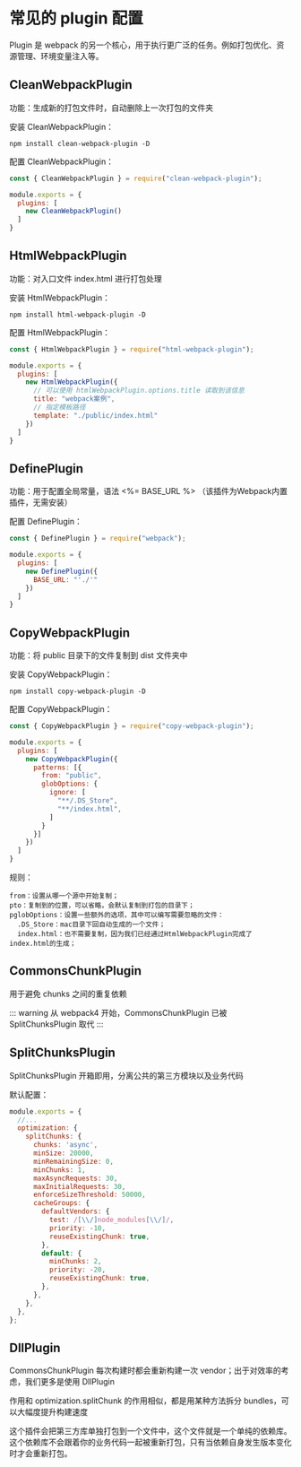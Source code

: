# 常见的 plugin 配置

Plugin 是 webpack 的另一个核心，用于执行更广泛的任务。例如打包优化、资源管理、环境变量注入等。

## CleanWebpackPlugin

功能：生成新的打包文件时，自动删除上一次打包的文件夹

安装 CleanWebpackPlugin：
```
npm install clean-webpack-plugin -D
```

配置 CleanWebpackPlugin：
```JavaScript
const { CleanWebpackPlugin } = require("clean-webpack-plugin");

module.exports = {
  plugins: [
    new CleanWebpackPlugin()
  ]
}
```

## HtmlWebpackPlugin

功能：对入口文件 index.html 进行打包处理

安装 HtmlWebpackPlugin：
```
npm install html-webpack-plugin -D
```

配置 HtmlWebpackPlugin：
```JavaScript
const { HtmlWebpackPlugin } = require("html-webpack-plugin");

module.exports = {
  plugins: [
    new HtmlWebpackPlugin({
      // 可以使用 htmlWebpackPlugin.options.title 读取到该信息
      title: "webpack案例",
      // 指定模板路径
      template: "./public/index.html"
    })
  ]
}
```

## DefinePlugin

功能：用于配置全局常量，语法 <%= BASE_URL %> （该插件为Webpack内置插件，无需安装）

配置 DefinePlugin：
```JavaScript
const { DefinePlugin } = require("webpack");

module.exports = {
  plugins: [
    new DefinePlugin({
      BASE_URL: "'./'"
    })
  ]
}
```

## CopyWebpackPlugin

功能：将 public 目录下的文件复制到 dist 文件夹中

安装 CopyWebpackPlugin：
```
npm install copy-webpack-plugin -D
```

配置 CopyWebpackPlugin：
```JavaScript
const { CopyWebpackPlugin } = require("copy-webpack-plugin");

module.exports = {
  plugins: [
    new CopyWebpackPlugin({
      patterns: [{
        from: "public",
        globOptions: {
          ignore: [
            "**/.DS_Store",
            "**/index.html",
          ]
        }
      }]
    })
  ]
}
```

规则：
```
from：设置从哪一个源中开始复制；
pto：复制到的位置，可以省略，会默认复制到打包的目录下；
pglobOptions：设置一些额外的选项，其中可以编写需要忽略的文件：
  .DS_Store：mac目录下回自动生成的一个文件；
  index.html：也不需要复制，因为我们已经通过HtmlWebpackPlugin完成了index.html的生成；
```

## CommonsChunkPlugin

用于避免 chunks 之间的重复依赖

::: warning
从 webpack4 开始，CommonsChunkPlugin 已被 SplitChunksPlugin 取代
:::

## SplitChunksPlugin

SplitChunksPlugin 开箱即用，分离公共的第三方模块以及业务代码

默认配置：

```JavaScript
module.exports = {
  //...
  optimization: {
    splitChunks: {
      chunks: 'async',
      minSize: 20000,
      minRemainingSize: 0,
      minChunks: 1,
      maxAsyncRequests: 30,
      maxInitialRequests: 30,
      enforceSizeThreshold: 50000,
      cacheGroups: {
        defaultVendors: {
          test: /[\\/]node_modules[\\/]/,
          priority: -10,
          reuseExistingChunk: true,
        },
        default: {
          minChunks: 2,
          priority: -20,
          reuseExistingChunk: true,
        },
      },
    },
  },
};
```

## DllPlugin

CommonsChunkPlugin 每次构建时都会重新构建一次 vendor；出于对效率的考虑，我们更多是使用 DllPlugin

作用和 optimization.splitChunk 的作用相似，都是用某种方法拆分 bundles，可以大幅度提升构建速度

这个插件会把第三方库单独打包到一个文件中，这个文件就是一个单纯的依赖库。这个依赖库不会跟着你的业务代码一起被重新打包，只有当依赖自身发生版本变化时才会重新打包。